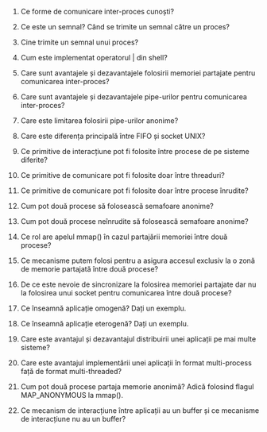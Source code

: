 1. Ce forme de comunicare inter-proces cunoști?

1. Ce este un semnal? Când se trimite un semnal către un proces?

1. Cine trimite un semnal unui proces?

1. Cum este implementat operatorul | din shell?

1. Care sunt avantajele și dezavantajele folosirii memoriei partajate pentru comunicarea inter-proces?

1. Care sunt avantajele și dezavantajele pipe-urilor pentru comunicarea inter-proces?

1. Care este limitarea folosirii pipe-urilor anonime?

1. Care este diferența principală între FIFO și socket UNIX?

1. Ce primitive de interacțiune pot fi folosite între procese de pe sisteme diferite?

1. Ce primitive de comunicare pot fi folosite doar între threaduri?

1. Ce primitive de comunicare pot fi folosite doar între procese înrudite?

1. Cum pot două procese să folosească semafoare anonime?

1. Cum pot două procese neînrudite să folosească semafoare anonime?

1. Ce rol are apelul mmap() în cazul partajării memoriei între două procese?

1. Ce mecanisme putem folosi pentru a asigura accesul exclusiv la o zonă de memorie partajată între două procese?

1. De ce este nevoie de sincronizare la folosirea memoriei partajate dar nu la folosirea unui socket pentru comunicarea între două procese?

1. Ce înseamnă aplicație omogenă? Dați un exemplu.

1. Ce înseamnă aplicație eterogenă? Dați un exemplu.

1. Care este avantajul și dezavantajul distribuirii unei aplicații pe mai multe sisteme?

1. Care este avantajul implementării unei aplicații în format multi-process față de format multi-threaded?

1. Cum pot două procese partaja memorie anonimă? Adică folosind flagul MAP_ANONYMOUS la mmap().

1. Ce mecanism de interacțiune între aplicații au un buffer și ce mecanisme de interacțiune nu au un buffer?
